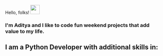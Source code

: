 Hello, folks! <img src="https://raw.githubusercontent.com/MartinHeinz/MartinHeinz/master/wave.gif" width="30px">

### I'm Aditya and I like to code fun weekend projects that add value to my life.

## I am a Python Developer with additional skills in:
